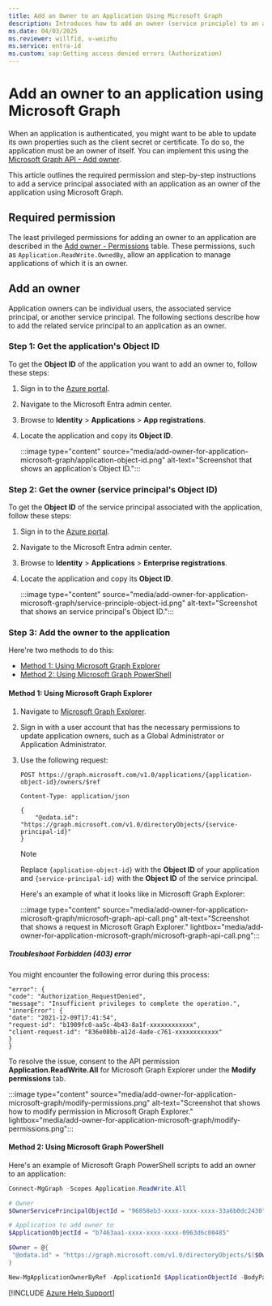 ```yaml
---
title: Add an Owner to an Application Using Microsoft Graph
description: Introduces how to add an owner (service principle) to an application using Microsoft Graph.
ms.date: 04/03/2025
ms.reviewer: willfid, v-weizhu
ms.service: entra-id
ms.custom: sap:Getting access denied errors (Authorization)
---
```

# Add an owner to an application using Microsoft Graph

When an application is authenticated, you might want to be able to update its own properties such as the client secret or certificate. To do so, the application must be an owner of itself. You can implement this using the [Microsoft Graph API - Add owner](/graph/api/application-post-owners).

This article outlines the required permission and step-by-step instructions to add a service principal associated with an application as an owner of the application using Microsoft Graph.

## Required permission

The least privileged permissions for adding an owner to an application are described in the [Add owner - Permissions](/graph/api/application-post-owners#permissions) table. These permissions, such as `Application.ReadWrite.OwnedBy`, allow an application to manage applications of which it is an owner.

## Add an owner

Application owners can be individual users, the associated service principal, or another service principal. The following sections describe how to add the related service principal to an application as an owner.

### Step 1: Get the application's Object ID

To get the **Object ID** of the application you want to add an owner to, follow these steps:

1. Sign in to the [Azure portal](https://portal.azure.com).
2. Navigate to the Microsoft Entra admin center.
3. Browse to **Identity** > **Applications** > **App registrations**.
4. Locate the application and copy its **Object ID**.

     :::image type="content" source="media/add-owner-for-application-microsoft-graph/application-object-id.png" alt-text="Screenshot that shows an application's Object ID.":::

### Step 2: Get the owner (service principal's Object ID)

To get the **Object ID** of the service principal associated with the application, follow these steps:

1. Sign in to the [Azure portal](https://portal.azure.com).
2. Navigate to the Microsoft Entra admin center.
3. Browse to **Identity** > **Applications** > **Enterprise registrations**.
4. Locate the application and copy its **Object ID**.

    :::image type="content" source="media/add-owner-for-application-microsoft-graph/service-principle-object-id.png" alt-text="Screenshot that shows an service principal's Object ID.":::

### Step 3: Add the owner to the application

Here're two methods to do this:

- [Method 1: Using Microsoft Graph Explorer](#method-1-using-microsoft-graph-explorer)
- [Method 2: Using Microsoft Graph PowerShell](#method-2-using-microsoft-graph-powershell)

#### Method 1: Using Microsoft Graph Explorer

1. Navigate to [Microsoft Graph Explorer](https://developer.microsoft.com/graph/graph-explorer).
2. Sign in with a user account that has the necessary permissions to update application owners, such as a Global Administrator or Application Administrator.
3. Use the following request:

    ```msgraph-interactive
    POST https://graph.microsoft.com/v1.0/applications/{application-object-id}/owners/$ref

    Content-Type: application/json

    {
        "@odata.id": "https://graph.microsoft.com/v1.0/directoryObjects/{service-principal-id}"
    }
    ```

    > [!NOTE]
    > Replace `{application-object-id}` with the **Object ID** of your application and `{service-principal-id}` with the **Object ID** of the service principal.

    Here's an example of what it looks like in Microsoft Graph Explorer:

    :::image type="content" source="media/add-owner-for-application-microsoft-graph/microsoft-graph-api-call.png" alt-text="Screenshot that shows a request in Microsoft Graph Explorer." lightbox="media/add-owner-for-application-microsoft-graph/microsoft-graph-api-call.png":::


##### Troubleshoot Forbidden (403) error

You might encounter the following error during this process:

```output
"error": {
"code": "Authorization_RequestDenied",
"message": "Insufficient privileges to complete the operation.",
"innerError": {
"date": "2021-12-09T17:41:54",
"request-id": "b1909fc0-aa5c-4b43-8a1f-xxxxxxxxxxxx",
"client-request-id": "836e08bb-a12d-4ade-c761-xxxxxxxxxxxx"
}
}
```

To resolve the issue, consent to the API permission **Application.ReadWrite.All** for Microsoft Graph Explorer under the **Modify permissions** tab.

:::image type="content" source="media/add-owner-for-application-microsoft-graph/modify-permissions.png" alt-text="Screenshot that shows how to modify permission in Microsoft Graph Explorer." lightbox="media/add-owner-for-application-microsoft-graph/modify-permissions.png":::

#### Method 2: Using Microsoft Graph PowerShell

Here's an example of Microsoft Graph PowerShell scripts to add an owner to an application:

```powershell
Connect-MgGraph -Scopes Application.ReadWrite.All

# Owner
$OwnerServicePrincipalObjectId = "96858eb3-xxxx-xxxx-xxxx-33a6b0dc2430"

# Application to add owner to
$ApplicationObjectId = "b7463aa1-xxxx-xxxx-xxxx-0963d6c00485"

$Owner = @{
 "@odata.id" = "https://graph.microsoft.com/v1.0/directoryObjects/$($OwnerServicePrincipalObjectId)"
}

New-MgApplicationOwnerByRef -ApplicationId $ApplicationObjectId -BodyParameter $Owner
```

[!INCLUDE [Azure Help Support](../../../includes/azure-help-support.md)]